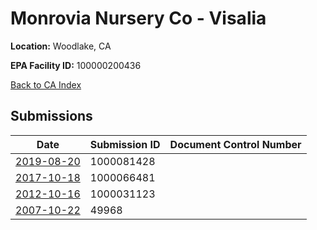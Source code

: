 # Monrovia Nursery Co - Visalia

**Location:** Woodlake, CA

**EPA Facility ID:** 100000200436

[Back to CA Index](../../index.md)

## Submissions

| Date | Submission ID | Document Control Number |
|------|--------------|-------------------------|
| [2019-08-20](submissions/1000081428.md) | 1000081428 |  |
| [2017-10-18](submissions/1000066481.md) | 1000066481 |  |
| [2012-10-16](submissions/1000031123.md) | 1000031123 |  |
| [2007-10-22](submissions/49968.md) | 49968 |  |
